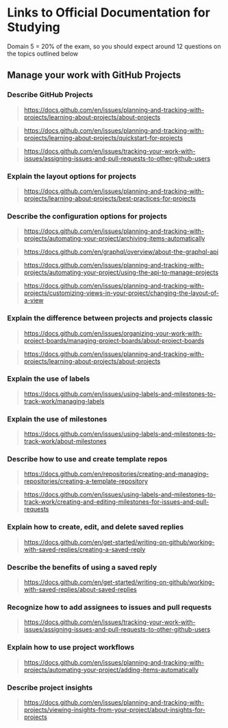 # Links to Official Documentation for Studying
Domain 5 = 20% of the exam, so you should expect around 12 questions on the topics outlined below

## Manage your work with GitHub Projects

### Describe GitHub Projects
> https://docs.github.com/en/issues/planning-and-tracking-with-projects/learning-about-projects/about-projects

> https://docs.github.com/en/issues/planning-and-tracking-with-projects/learning-about-projects/quickstart-for-projects

> https://docs.github.com/en/issues/tracking-your-work-with-issues/assigning-issues-and-pull-requests-to-other-github-users

### Explain the layout options for projects
> https://docs.github.com/en/issues/planning-and-tracking-with-projects/learning-about-projects/best-practices-for-projects

### Describe the configuration options for projects
> https://docs.github.com/en/issues/planning-and-tracking-with-projects/automating-your-project/archiving-items-automatically

> https://docs.github.com/en/graphql/overview/about-the-graphql-api

> https://docs.github.com/en/issues/planning-and-tracking-with-projects/automating-your-project/using-the-api-to-manage-projects

> https://docs.github.com/en/issues/planning-and-tracking-with-projects/customizing-views-in-your-project/changing-the-layout-of-a-view

### Explain the difference between projects and projects classic
> https://docs.github.com/en/issues/organizing-your-work-with-project-boards/managing-project-boards/about-project-boards

> https://docs.github.com/en/issues/planning-and-tracking-with-projects/learning-about-projects/about-projects

### Explain the use of labels
> https://docs.github.com/en/issues/using-labels-and-milestones-to-track-work/managing-labels

### Explain the use of milestones
> https://docs.github.com/en/issues/using-labels-and-milestones-to-track-work/about-milestones

### Describe how to use and create template repos
> https://docs.github.com/en/repositories/creating-and-managing-repositories/creating-a-template-repository

> https://docs.github.com/en/issues/using-labels-and-milestones-to-track-work/creating-and-editing-milestones-for-issues-and-pull-requests

### Explain how to create, edit, and delete saved replies
> https://docs.github.com/en/get-started/writing-on-github/working-with-saved-replies/creating-a-saved-reply

### Describe the benefits of using a saved reply
> https://docs.github.com/en/get-started/writing-on-github/working-with-saved-replies/about-saved-replies

### Recognize how to add assignees to issues and pull requests
> https://docs.github.com/en/issues/tracking-your-work-with-issues/assigning-issues-and-pull-requests-to-other-github-users

### Explain how to use project workflows
> https://docs.github.com/en/issues/planning-and-tracking-with-projects/automating-your-project/adding-items-automatically

### Describe project insights
> https://docs.github.com/en/issues/planning-and-tracking-with-projects/viewing-insights-from-your-project/about-insights-for-projects